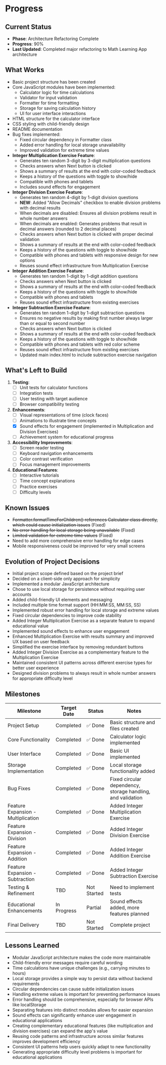 # Progress

## Current Status
- **Phase**: Architecture Refactoring Complete
- **Progress**: 90%
- **Last Updated**: Completed major refactoring to Math Learning App architecture

## What Works
- Basic project structure has been created
- Core JavaScript modules have been implemented:
  - Calculator logic for time calculations
  - Validator for input validation
  - Formatter for time formatting
  - Storage for saving calculation history
  - UI for user interface interactions
- HTML structure for the calculator interface
- CSS styling with child-friendly design
- README documentation
- Bug fixes implemented:
  - Fixed circular dependency in Formatter class
  - Added error handling for local storage unavailability
  - Improved validation for extreme time values
- **Integer Multiplication Exercise Feature**:
  - Generates ten random 3-digit by 3-digit multiplication questions
  - Checks answers when Next button is clicked
  - Shows a summary of results at the end with color-coded feedback
  - Keeps a history of the questions with toggle to show/hide
  - Compatible with phones and tablets
  - Includes sound effects for engagement
- **Integer Division Exercise Feature**:
  - Generates ten random 4-digit by 1-digit division questions
  - **NEW**: Added "Allow Decimals" checkbox to enable division problems with decimal results
  - When decimals are disabled: Ensures all division problems result in whole number answers
  - When decimals are enabled: Generates problems that result in decimal answers (rounded to 2 decimal places)
  - Checks answers when Next button is clicked with proper decimal validation
  - Shows a summary of results at the end with color-coded feedback
  - Keeps a history of the questions with toggle to show/hide
  - Compatible with phones and tablets with responsive design for new options
  - Reuses sound effect infrastructure from Multiplication Exercise
- **Integer Addition Exercise Feature**:
  - Generates ten random 1-digit by 1-digit addition questions
  - Checks answers when Next button is clicked
  - Shows a summary of results at the end with color-coded feedback
  - Keeps a history of the questions with toggle to show/hide
  - Compatible with phones and tablets
  - Reuses sound effect infrastructure from existing exercises
- **Integer Subtraction Exercise Feature**:
  - Generates ten random 1-digit by 1-digit subtraction questions
  - Ensures no negative results by making first number always larger than or equal to second number
  - Checks answers when Next button is clicked
  - Shows a summary of results at the end with color-coded feedback
  - Keeps a history of the questions with toggle to show/hide
  - Compatible with phones and tablets with red color scheme
  - Reuses sound effect infrastructure from existing exercises
  - Updated main index.html to include subtraction exercise navigation

## What's Left to Build
1. **Testing**:
   - [ ] Unit tests for calculator functions
   - [ ] Integration tests
   - [ ] User testing with target audience
   - [ ] Browser compatibility testing

2. **Enhancements**:
   - [ ] Visual representations of time (clock faces)
   - [ ] Animations to illustrate time concepts
   - [x] Sound effects for engagement (implemented in Multiplication and Division Exercises)
   - [ ] Achievement system for educational progress

3. **Accessibility Improvements**:
   - [ ] Screen reader testing
   - [ ] Keyboard navigation enhancements
   - [ ] Color contrast verification
   - [ ] Focus management improvements

4. **Educational Features**:
   - [ ] Interactive tutorials
   - [ ] Time concept explanations
   - [ ] Practice exercises
   - [ ] Difficulty levels

## Known Issues
- ~~Formatter.formatTimeForChildren() references Calculator class directly, which could cause initialization issues~~ (Fixed)
- ~~No error handling for local storage being unavailable~~ (Fixed)
- ~~Limited validation for extreme time values~~ (Fixed)
- Need to add more comprehensive error handling for edge cases
- Mobile responsiveness could be improved for very small screens

## Evolution of Project Decisions
- Initial project scope defined based on the project brief
- Decided on a client-side only approach for simplicity
- Implemented a modular JavaScript architecture
- Chose to use local storage for persistence without requiring user accounts
- Added child-friendly UI elements and messaging
- Included multiple time format support (HH:MM:SS, MM:SS, SS)
- Implemented robust error handling for local storage and extreme values
- Fixed circular dependencies to improve code stability
- Added Integer Multiplication Exercise as a separate feature to expand educational value
- Implemented sound effects to enhance user engagement
- Enhanced Multiplication Exercise with results summary and improved UX based on user feedback
- Simplified the exercise interface by removing redundant buttons
- Added Integer Division Exercise as a complementary feature to the Multiplication Exercise
- Maintained consistent UI patterns across different exercise types for better user experience
- Designed division problems to always result in whole number answers for appropriate difficulty level

## Milestones
| Milestone | Target Date | Status | Notes |
|-----------|-------------|--------|-------|
| Project Setup | Completed | ✅ Done | Basic structure and files created |
| Core Functionality | Completed | ✅ Done | Calculator logic implemented |
| User Interface | Completed | ✅ Done | Basic UI implemented |
| Storage Implementation | Completed | ✅ Done | Local storage functionality added |
| Bug Fixes | Completed | ✅ Done | Fixed circular dependency, storage handling, and validation |
| Feature Expansion - Multiplication | Completed | ✅ Done | Added Integer Multiplication Exercise |
| Feature Expansion - Division | Completed | ✅ Done | Added Integer Division Exercise |
| Feature Expansion - Addition | Completed | ✅ Done | Added Integer Addition Exercise |
| Feature Expansion - Subtraction | Completed | ✅ Done | Added Integer Subtraction Exercise |
| Testing & Refinement | TBD | Not Started | Need to implement tests |
| Educational Enhancements | In Progress | Partial | Sound effects added, more features planned |
| Final Delivery | TBD | Not Started | Complete project |

## Lessons Learned
- Modular JavaScript architecture makes the code more maintainable
- Child-friendly error messages require careful wording
- Time calculations have unique challenges (e.g., carrying minutes to hours)
- Local storage provides a simple way to persist data without backend requirements
- Circular dependencies can cause subtle initialization issues
- Handling extreme values is important for preventing performance issues
- Error handling should be comprehensive, especially for browser APIs like localStorage
- Separating features into distinct modules allows for easier expansion
- Sound effects can significantly enhance user engagement in educational applications
- Creating complementary educational features (like multiplication and division exercises) can expand the app's value
- Reusing code patterns and infrastructure across similar features improves development efficiency
- Consistent UI patterns help users quickly adapt to new functionality
- Generating appropriate difficulty level problems is important for educational applications
